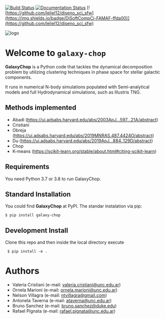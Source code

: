 [![Build Status](https://travis-ci.com/vcristiani/galaxy-chop.svg?branch=master)](https://travis-ci.com/vcristiani/galaxy-chop)
[![Documentation Status](https://readthedocs.org/projects/galaxy-chop/badge/?version=master)](https://galaxy-chop.readthedocs.io/en/master/?badge=master)
[![https://github.com/leliel12/diseno_sci_sfw](https://img.shields.io/badge/DiSoftCompCi-FAMAF-ffda00)](https://github.com/leliel12/diseno_sci_sfw)

![logo](https://github.com/vcristiani/galaxy-chop/blob/master/docs/galaxychop_logo.png)

# Welcome to `galaxy-chop`

**GalaxyChop**  is a Python code that tackles the dynamical decomposition problem by utilizing clustering techniques in phase space for stellar galactic components.

It runs in numerical N-body simulations populated with Semi-analytical models and full Hydrodynamical simulations, such as Illustris TNG.

## Methods implemented
- Abadi (https://ui.adsabs.harvard.edu/abs/2003ApJ...597...21A/abstract)
- Cristiani 
- Obreja (https://ui.adsabs.harvard.edu/abs/2019MNRAS.487.4424O/abstract)
- Du (https://ui.adsabs.harvard.edu/abs/2019ApJ...884..129D/abstract)
- Chop
- K-means (https://scikit-learn.org/stable/about.html#citing-scikit-learn)

## Requirements

You need Python 3.7 or 3.8 to run GalaxyChop.

## Standard Installation

You could find **GalaxyChop**  at PyPI. The standar instalation via pip:

    $ pip install galaxy-chop

## Development Install

Clone this repo and then inside the local directory execute

     $ pip install -e .

# Authors
- Valeria Cristiani (e-mail: valeria.cristiani@unc.edu.ar)
- Ornela Marioni (e-mail: ornela.marioni@unc.edu.ar)
- Nelson Villagra (e-mail: ntvillagra@gmail.com)
- Antonela Taverna (e-mail: ataverna@unc.edu.ar)
- Bruno Sanchez (e-mail: bruno.sanchez@duke.edu)
- Rafael Pignata (e-mail: rafael.pignata@unc.edu.ar)

